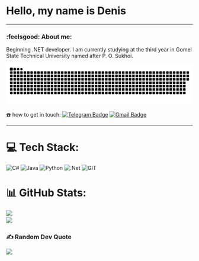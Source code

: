 # Hello, my name is Denis

---

### :feelsgood: About me:

Beginning .NET developer. I am currently studying at the third year in Gomel State Technical University named after P. O. Sukhoi. 

<p align="center">
 <img width="600" src="github-snake.svg" alt="snake"/>
</p>

:phone: how to get in touch: [![Telegram Badge](https://img.shields.io/badge/-happySt0ne-blue?style=flat&logo=Telegram&logoColor=white)](https://t.me/HAPPY_STONE) [![Gmail Badge](https://img.shields.io/badge/-Gmail-red?style=flat&logo=Gmail&logoColor=white)](mailto:konovalchuk.denis@gmail.com)

---

# 💻 Tech Stack:
![C#](https://img.shields.io/badge/c%23-%23239120.svg?style=for-the-badge&logo=c-sharp&logoColor=white) ![Java](https://img.shields.io/badge/java-%23ED8B00.svg?style=for-the-badge&logo=java&logoColor=white) ![Python](https://img.shields.io/badge/python-3670A0?style=for-the-badge&logo=python&logoColor=ffdd54) ![.Net](https://img.shields.io/badge/.NET-5C2D91?style=for-the-badge&logo=.net&logoColor=white) ![GIT](https://img.shields.io/badge/Git-fc6d26?style=for-the-badge&logo=git&logoColor=white)
# 📊 GitHub Stats:
![](https://github-readme-stats.vercel.app/api?username=happySt0ne&theme=dark&hide_border=false&include_all_commits=false&count_private=false)<br/>
![](https://github-readme-stats.vercel.app/api/top-langs/?username=happySt0ne&theme=dark&hide_border=false&include_all_commits=false&count_private=false&layout=compact)

### ✍️ Random Dev Quote
![](https://quotes-github-readme.vercel.app/api?type=horizontal&theme=merko)